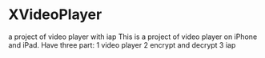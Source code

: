 XVideoPlayer
============

a project of video player with iap
This is a project of video player on iPhone and iPad.
Have three part:
1 video player
2 encrypt and decrypt
3 iap